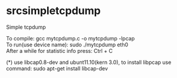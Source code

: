 # srcsimpletcpdump
Simple tcpdump

To compile: gcc mytcpdump.c -o mytcpdump -lpcap          
To run(use device name): sudo ./mytcpdump eth0           
After a while for statistic info press: Ctrl + C         

(*) use libcap0.8-dev and ubunt11.10(kern 3.0),
    to install libpcap use command: sudo apt-get install libcap-dev
